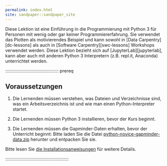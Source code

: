 ```yaml
---
permalink: index.html
site: sandpaper::sandpaper_site
---
```



Diese Lektion ist eine Einführung in die Programmierung mit Python 3 für Personen mit
wenig oder gar keiner Programmiererfahrung. Sie verwendet das Plotten als motivierendes
Beispiel und kann sowohl in [Data Carpentry][dc-lessons] als auch in [Software
Carpentry][swc-lessons] Workshops verwendet werden. Diese Lektion bezieht sich auf
[JupyterLab][jupyterlab], kann aber auch mit anderen Python 3 Interpretern (z.B.
repl.it, Anaconda) unterrichtet werden.

:::::::::::::::::::::::::::::::::::::::::: prereq

## Voraussetzungen

1. Die Lernenden müssen verstehen, was Dateien und Verzeichnisse sind, was ein
   Arbeitsverzeichnis ist und wie man einen Python-Interpreter startet.

2. Die Lernenden müssen Python 3 installieren, bevor der Kurs beginnt.

3. Die Lernenden müssen die Gapminder-Daten erhalten, bevor der Unterricht beginnt:
   Bitte laden Sie die Datei
   [python-novice-gapminder-data.zip](episodes/files/python-novice-gapminder-data.zip)
   herunter und entpacken Sie sie.

Bitte lesen Sie [die Installationsanweisungen](learners/setup.md) für weitere Details.

::::::::::::::::::::::::::::::::::::::::::::::::::



